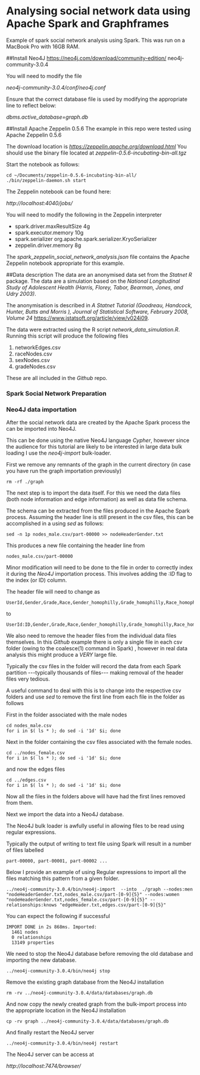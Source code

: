 # Analysing social network data using Apache Spark and Graphframes 

Example of spark social network analysis using Spark. This was run on a MacBook Pro with 16GB RAM.

##Install Neo4J 
https://neo4j.com/download/community-edition/
neo4j-community-3.0.4

You will need to modify the file

*neo4j-community-3.0.4/conf/neo4j.conf*

Ensure that the correct database file is used by modifying the appropriate line to reflect below:

*dbms.active_database=graph.db*

##Install Apache Zeppelin 0.5.6 
The example in this repo were tested using Apache Zeppelin 0.5.6 

The download location is 
*https://zeppelin.apache.org/download.html* You should use the binary file located at *zeppelin-0.5.6-incubating-bin-all.tgz*

Start the notebook as follows:

```
cd ~/Documents/zeppelin-0.5.6-incubating-bin-all/
./bin/zeppelin-daemon.sh start
```
The Zeppelin notebook can be found here:

*http://localhost:4040/jobs/*


You will need to modify the following in the Zeppelin interpreter

- spark.driver.maxResultSize	4g
- spark.executor.memory	10g
- spark.serializer	org.apache.spark.serializer.KryoSerializer
- zeppelin.driver.memory	8g

The *spark\_zeppelin\_social\_network\_analysis.json* file contains the Apache Zeppelin notebook appropriate for this example.

##Data description
The data are an anonymised data set from the *Statnet* *R* package. The data are a simulation based on the *National Longitudinal Study of Adolescent Health  (Harris, Florey,
Tabor, Bearman, Jones, and Udry 2003)*. 

The anonymisation is described in *A Statnet Tutorial (Goodreau, Handcock, Hunter, Butts and Morris ), Journal of Statistical Software, February 2008, Volume 24* 
https://www.jstatsoft.org/article/view/v024i09. 

The data were extracted using the R script *network\_data\_simulation.R*. Running this script will produce the following files

1. networkEdges.csv
2. raceNodes.csv
3. sexNodes.csv
4. gradeNodes.csv

These are all included in the *Github* repo.

### Spark Social Network Preparation



### Neo4J data importation
After the social network data are created by the Apache Spark process the can be imported into Neo4J.

This can be done using the native Neo4J language *Cypher*, however since the audience for this tutorial are likely to be interested in large data bulk loading I use the *neo4j-import* bulk-loader.

First we remove any remnants of the graph in the current directory (in case you have run the graph importation previously)

```
rm -rf ./graph
```
The next step is to import the data itself. For this we need the data files (both node information and edge information) as well as data file schema.

The schema can be extracted from the files produced in the Apache Spark process.  Assuming the header line is still present in the csv files, this can be accomplished in a using *sed* as follows:


```
sed -n 1p nodes_male.csv/part-00000 >> nodeHeaderGender.txt
```
This produces a new file containing the header line from 


```
nodes_male.csv/part-00000
```

Minor modification will need to be done to the file in order to correctly index it during the *Neo4J* importation process. This involves adding the *:ID* flag to the index (or ID) column.

The header file will need to change as 

```
UserId,Gender,Grade,Race,Gender_homophilly,Grade_homophilly,Race_homophilly,Label,Pagerank
```

to

```
UserId:ID,Gender,Grade,Race,Gender_homophilly,Grade_homophilly,Race_homophilly,Label,Pagerank
```

We also need to remove the header files from the individual data files themselves. In this *Github* example there is only a single file in each csv folder (owing to the coalesce(1) command in Spark) , however in real data analysis this might produce a *VERY* large file. 

Typically the csv files in the folder will record the data from each Spark partition ---typically thousands of files--- making removal of the header files very tedious. 

A useful command to deal with this is to change into the respective csv folders and use *sed* to remove the first line from each file in the folder as follows

First in the folder associated with the male nodes

```
cd nodes_male.csv
for i in $( ls * ); do sed -i '1d' $i; done
```

Next in the folder containing the csv files associated with the female nodes.

```
cd ../nodes_female.csv
for i in $( ls * ); do sed -i '1d' $i; done

```
and now the edges files

```
cd ../edges.csv
for i in $( ls * ); do sed -i '1d' $i; done

```
Now all the files in the folders above will have had the first lines removed from them.

Next we import the data into a Neo4J database. 

The Neo4J bulk loader is awfully useful in allowing files to be read using regular expressions. 

Typically the output of writing to text file using Spark will result in a number of files labelled

```
part-00000, part-00001, part-00002 ...
```

Below I provide an example of using Regular expressions to import all the files matching this pattern from a given folder.

```
../neo4j-community-3.0.4/bin/neo4j-import  --into  ./graph --nodes:men "nodeHeaderGender.txt,nodes_male.csv/part-[0-9]{5}" --nodes:women "nodeHeaderGender.txt,nodes_female.csv/part-[0-9]{5}" --relationships:knows "edgeHeader.txt,edges.csv/part-[0-9]{5}"
```
You can expect the following if successful

```
IMPORT DONE in 2s 868ms. Imported:
  1461 nodes
  0 relationships
  13149 properties
```

We need to stop the Neo4J database before removing the old database and importing the new database.

```
../neo4j-community-3.0.4/bin/neo4j stop
```

Remove the existing graph database from the Neo4J installation

```
rm -rv ../neo4j-community-3.0.4/data/databases/graph.db
```

And now copy the newly created graph from the bulk-import process into the appropriate location in the Neo4J installation

```
cp -rv graph ../neo4j-community-3.0.4/data/databases/graph.db
```
And finally restart the Neo4J server

```
../neo4j-community-3.0.4/bin/neo4j restart
```

The Neo4J server can be access at

*http://localhost:7474/browser/*
